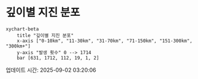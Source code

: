 # 깊이별 지진 분포

```mermaid
xychart-beta
    title "깊이별 지진 분포"
    x-axis ["0-10km", "11-30km", "31-70km", "71-150km", "151-300km", "300km+"]
    y-axis "발생 횟수" 0 --> 1714
    bar [631, 1712, 112, 19, 1, 2]
```

업데이트 시간: 2025-09-02 03:20:06
